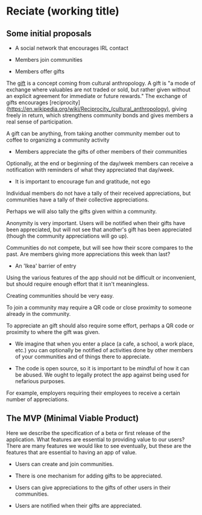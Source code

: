 # Reciate (working title)

## Some initial proposals

  - A social network that encourages IRL contact

  - Members join communities

  - Members offer gifts

  The [gift](https://en.wikipedia.org/wiki/Gift_economy) is a concept coming from cultural anthropology. A gift is "a mode of exchange where valuables are not traded or sold, but rather given without an explicit agreement for immediate or future rewards." The exchange of gifts encourages [reciprocity](https://en.wikipedia.org/wiki/Reciprocity_(cultural_anthropology), giving freely in return, which strengthens community bonds and gives members a real sense of participation. 

  A gift can be anything, from taking another community member out to coffee to organizing a community activity

  - Members appreciate the gifts of other members of their communities

  Optionally, at the end or beginning of the day/week members can receive a notification with reminders of what they appreciated that day/week.

  - It is important to encourage fun and gratitude, not ego

  Individual members do not have a tally of their received appreciations, but communities have a tally of their collective appreciations.

  Perhaps we will also tally the gifts given within a community.

  Anonymity is very important. Users will be notified when their gifts have been appreciated, but will not see that another's gift has been appreciated (though the community appreciations will go up).

  Communities do not compete, but will see how their score compares to the past. Are members giving more appreciations this week than last?

  - An 'Ikea' barrier of entry

  Using the various features of the app should not be difficult or inconvenient, but should require enough effort that it isn't meaningless.

  Creating communities should be very easy.

  To join a community may require a QR code or close proximity to someone already in the community.

  To appreciate an gift should also require some effort, perhaps a QR code or proximity to where the gift was given.

  - We imagine that when you enter a place (a cafe, a school, a work place, etc.) you can optionally be notified of activities done by other members of your communities and of things there to appreciate.

  - The code is open source, so it is important to be mindful of how it can be abused. We ought to legally protect the app against being used for nefarious purposes.

  For example, employers requiring their employees to receive a certain number of appreciations.

## The MVP (Minimal Viable Product)

Here we describe the specification of a beta or first release of the application. What features are essential to providing value to our users? There are many features we would like to see eventually, but these are the features that are essential to having an app of value.

  - Users can create and join communities.

  - There is one mechanism for adding gifts to be appreciated.

  - Users can give appreciations to the gifts of other users in their communities.

  - Users are notified when their gifts are appreciated.
